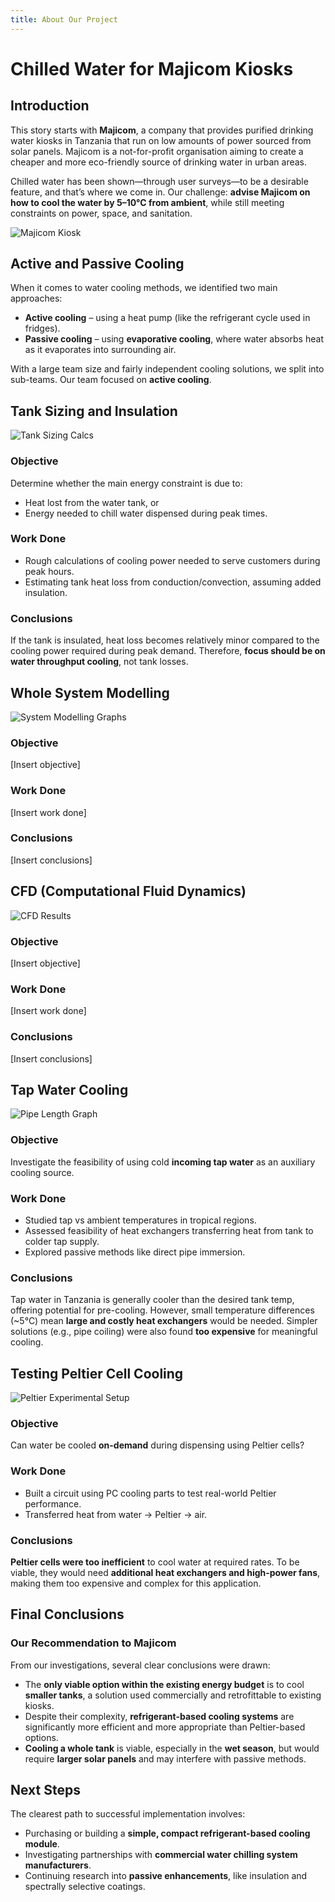 ```yaml
---
title: About Our Project
---
```


# Chilled Water for Majicom Kiosks

## Introduction

This story starts with **Majicom**, a company that provides purified drinking water kiosks in Tanzania that run on low amounts of power sourced from solar panels. Majicom is a not-for-profit organisation aiming to create a cheaper and more eco-friendly source of drinking water in urban areas.

Chilled water has been shown—through user surveys—to be a desirable feature, and that’s where we come in. Our challenge: **advise Majicom on how to cool the water by 5–10°C from ambient**, while still meeting constraints on power, space, and sanitation.

![Majicom Kiosk](images/kiosk.jpg)

## Active and Passive Cooling

When it comes to water cooling methods, we identified two main approaches:

- **Active cooling** – using a heat pump (like the refrigerant cycle used in fridges).
- **Passive cooling** – using **evaporative cooling**, where water absorbs heat as it evaporates into surrounding air.

With a large team size and fairly independent cooling solutions, we split into sub-teams. Our team focused on **active cooling**.

## Tank Sizing and Insulation

![Tank Sizing Calcs](images/sizing-calcs.jpg)

### Objective

Determine whether the main energy constraint is due to:
- Heat lost from the water tank, or
- Energy needed to chill water dispensed during peak times.

### Work Done

- Rough calculations of cooling power needed to serve customers during peak hours.
- Estimating tank heat loss from conduction/convection, assuming added insulation.

### Conclusions

If the tank is insulated, heat loss becomes relatively minor compared to the cooling power required during peak demand. Therefore, **focus should be on water throughput cooling**, not tank losses.

## Whole System Modelling

![System Modelling Graphs](images/system-modelling.png)

### Objective

[Insert objective]

### Work Done

[Insert work done]

### Conclusions

[Insert conclusions]

## CFD (Computational Fluid Dynamics)

![CFD Results](images/cfd-results.png)

### Objective

[Insert objective]

### Work Done

[Insert work done]

### Conclusions

[Insert conclusions]

## Tap Water Cooling

![Pipe Length Graph](images/pipe-length-graph.png)

### Objective

Investigate the feasibility of using cold **incoming tap water** as an auxiliary cooling source.

### Work Done

- Studied tap vs ambient temperatures in tropical regions.
- Assessed feasibility of heat exchangers transferring heat from tank to colder tap supply.
- Explored passive methods like direct pipe immersion.

### Conclusions

Tap water in Tanzania is generally cooler than the desired tank temp, offering potential for pre-cooling. However, small temperature differences (~5°C) mean **large and costly heat exchangers** would be needed. Simpler solutions (e.g., pipe coiling) were also found **too expensive** for meaningful cooling.

## Testing Peltier Cell Cooling

![Peltier Experimental Setup](images/peltier-test.jpg)

### Objective

Can water be cooled **on-demand** during dispensing using Peltier cells?

### Work Done

- Built a circuit using PC cooling parts to test real-world Peltier performance.
- Transferred heat from water → Peltier → air.

### Conclusions

**Peltier cells were too inefficient** to cool water at required rates. To be viable, they would need **additional heat exchangers and high-power fans**, making them too expensive and complex for this application.

## Final Conclusions

### Our Recommendation to Majicom

From our investigations, several clear conclusions were drawn:

- The **only viable option within the existing energy budget** is to cool **smaller tanks**, a solution used commercially and retrofittable to existing kiosks.
- Despite their complexity, **refrigerant-based cooling systems** are significantly more efficient and more appropriate than Peltier-based options.
- **Cooling a whole tank** is viable, especially in the **wet season**, but would require **larger solar panels** and may interfere with passive methods.

## Next Steps

The clearest path to successful implementation involves:

- Purchasing or building a **simple, compact refrigerant-based cooling module**.
- Investigating partnerships with **commercial water chilling system manufacturers**.
- Continuing research into **passive enhancements**, like insulation and spectrally selective coatings.

